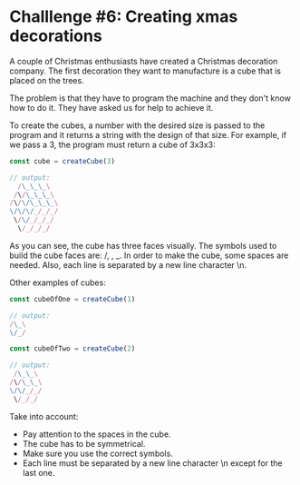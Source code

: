 # Challlenge #6: Creating xmas decorations

A couple of Christmas enthusiasts have created a Christmas decoration company. The first decoration they want to manufacture is a cube that is placed on the trees.

The problem is that they have to program the machine and they don't know how to do it. They have asked us for help to achieve it.

To create the cubes, a number with the desired size is passed to the program and it returns a string with the design of that size. For example, if we pass a 3, the program must return a cube of 3x3x3:

```javascript
const cube = createCube(3)

// output:
  /\_\_\_\
 /\/\_\_\_\
/\/\/\_\_\_\
\/\/\/_/_/_/
 \/\/_/_/_/
  \/_/_/_/
```

As you can see, the cube has three faces visually. The symbols used to build the cube faces are: /, \, _. In order to make the cube, some spaces are needed. Also, each line is separated by a new line character \n.

Other examples of cubes:

```javascript
const cubeOfOne = createCube(1)

// output:
/\_\
\/_/
```

```javascript
const cubeOfTwo = createCube(2)

// output:
 /\_\_\
/\/\_\_\
\/\/_/_/
 \/_/_/
```

Take into account:

- Pay attention to the spaces in the cube.
- The cube has to be symmetrical.
- Make sure you use the correct symbols.
- Each line must be separated by a new line character \n except for the last one.

